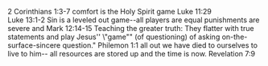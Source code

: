 2 Corinthians 1:3-7	comfort is the Holy Spirit game
Luke 11:29	
Luke 13:1-2	Sin is a leveled out game--all players are equal punishments are severe and
Mark 12:14-15	Teaching the greater truth: They flatter with true statements and play Jesus'' \\"game\"\" (of questioning) of asking on-the-surface-sincere question."
Philemon 1:1	all out we have died to ourselves to live to him-- all resources are stored up and the time is now.
Revelation 7:9	
